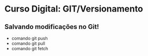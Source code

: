 # Curso Digital: GIT/Versionamento

## Salvando modificações no Git!

* comando git push
* comando git pull
* comando git fetch
